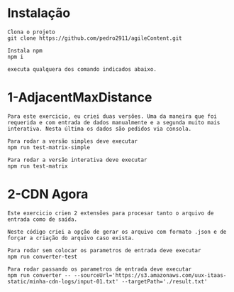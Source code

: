 # Instalação
    Clona o projeto 
    git clone https://github.com/pedro2911/agileContent.git

    Instala npm
    npm i

    executa qualquera dos comando indicados abaixo.
    

# 1-AdjacentMaxDistance
    Para este exercicio, eu criei duas versões. Uma da maneira que foi requerida e com entrada de dados manualmente e a segunda muito mais
    interativa. Nesta última os dados são pedidos via consola.

    Para rodar a versão simples deve executar
    npm run test-matrix-simple

    Para rodar a versão interativa deve executar
    npm run test-matrix

# 2-CDN Agora
    Este exercicio crien 2 extensões para procesar tanto o arquivo de entrada como de saída. 

    Neste código criei a opção de gerar os arquivo com formato .json e de forçar a criação do arquivo caso exista.

    Para rodar sem colocar os parametros de entrada deve executar
    npm run converter-test

    Para rodar passando os parametros de entrada deve executar
    npm run converter -- --sourceUrl='https://s3.amazonaws.com/uux-itaas-static/minha-cdn-logs/input-01.txt' --targetPath='./result.txt'
